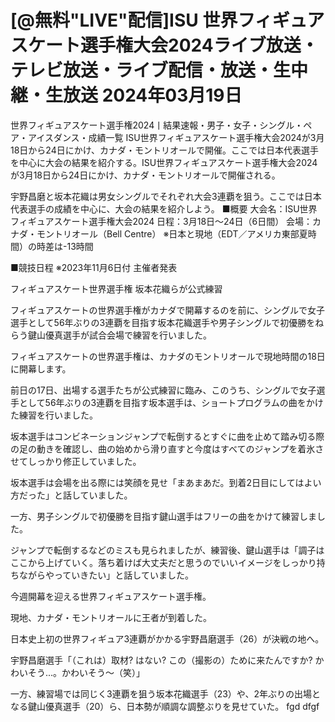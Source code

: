 <h1>[@無料"LIVE"配信]ISU 世界フィギュアスケート選⼿権⼤会2024ライブ放送・テレビ放送・ライブ配信・放送・生中継・生放送 2024年03月19日</h1>
世界フィギュアスケート選手権2024丨結果速報・男子・女子・シングル・ペア・アイスダンス・成績一覧
ISU世界フィギュアスケート選手権大会2024が3月18日から24日にかけ、カナダ・モントリオールで開催。ここでは日本代表選手を中心に大会の結果を紹介する。ISU世界フィギュアスケート選手権大会2024が3月18日から24日にかけ、カナダ・モントリオールで開催される。

宇野昌磨と坂本花織は男女シングルでそれぞれ大会3連覇を狙う。ここでは日本代表選手の成績を中心に、大会の結果を紹介しよう。
■概要
大会名：ISU世界フィギュアスケート選手権大会2024
日程：3月18日〜24日（6日間）
会場：カナダ・モントリオール（Bell Centre）
※日本と現地（EDT／アメリカ東部夏時間）の時差は-13時間

■競技日程
※2023年11月6日付 主催者発表

フィギュアスケート世界選手権 坂本花織らが公式練習

フィギュアスケートの世界選手権がカナダで開幕するのを前に、シングルで女子選手として56年ぶりの3連覇を目指す坂本花織選手や男子シングルで初優勝をねらう鍵山優真選手が試合会場で練習を行いました。

フィギュアスケートの世界選手権は、カナダのモントリオールで現地時間の18日に開幕します。

前日の17日、出場する選手たちが公式練習に臨み、このうち、シングルで女子選手として56年ぶりの3連覇を目指す坂本選手は、ショートプログラムの曲をかけた練習を行いました。

坂本選手はコンビネーションジャンプで転倒するとすぐに曲を止めて踏み切る際の足の動きを確認し、曲の始めから滑り直すと今度はすべてのジャンプを着氷させてしっかり修正していました。

坂本選手は会場を出る際には笑顔を見せ「まあまあだ。到着2日目にしてはよい方だった」と話していました。

一方、男子シングルで初優勝を目指す鍵山選手はフリーの曲をかけて練習しました。

ジャンプで転倒するなどのミスも見られましたが、練習後、鍵山選手は「調子はここから上げていく。落ち着けば大丈夫だと思うのでいいイメージをしっかり持ちながらやっていきたい」と話していました。

今週開幕を迎える世界フィギュアスケート選手権。

現地、カナダ・モントリオールに王者が到着した。

日本史上初の世界フィギュア3連覇がかかる宇野昌磨選手（26）が決戦の地へ。

宇野昌磨選手「（これは）取材? はない? この（撮影の）ために来たんですか? かわいそう...。かわいそう～（笑）」

一方、練習場では同じく3連覇を狙う坂本花織選手（23）や、2年ぶりの出場となる鍵山優真選手（20）ら、日本勢が順調な調整ぶりを見せていた。 fgd dfgf
